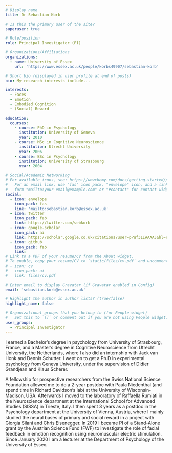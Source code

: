 ```yaml
---
# Display name
title: Dr Sebastian Korb

# Is this the primary user of the site?
superuser: true

# Role/position
role: Principal Investigator (PI)

# Organizations/Affiliations
organizations:
  - name: University of Essex
    url: 'https://www.essex.ac.uk/people/korbs49907/sebastian-korb'

# Short bio (displayed in user profile at end of posts)
bio: My research interests include...

interests:
  - Faces
  - Emotion
  - Embodied Cognition
  - (Social) Reward

education:
  courses:
    - course: PhD in Psychology
      institution: University of Geneva
      year: 2010
    - course: MSc in Cognitive Neuroscience
      institution: Utrecht University
      year: 2006
    - course: BSc in Psychology
      institution: University of Strasbourg
      year: 2004

# Social/Academic Networking
# For available icons, see: https://wowchemy.com/docs/getting-started/page-builder/#icons
#   For an email link, use "fas" icon pack, "envelope" icon, and a link in the
#   form "mailto:your-email@example.com" or "#contact" for contact widget.
social:
  - icon: envelope
    icon_pack: fas
    link: 'mailto:sebastian.korb@essex.ac.uk'
  - icon: twitter
    icon_pack: fab
    link: https://twitter.com/sebkorb
  - icon: google-scholar
    icon_pack: ai
    link: https://scholar.google.co.uk/citations?user=pPuf31IAAAAJ&hl=en&oi=ao
  - icon: github
    icon_pack: fab
    link:
# Link to a PDF of your resume/CV from the About widget.
# To enable, copy your resume/CV to `static/files/cv.pdf` and uncomment the lines below.
# - icon: cv
#   icon_pack: ai
#   link: files/cv.pdf

# Enter email to display Gravatar (if Gravatar enabled in Config)
email: 'sebastian.korb@essex.ac.uk'

# Highlight the author in author lists? (true/false)
highlight_name: false

# Organizational groups that you belong to (for People widget)
#   Set this to `[]` or comment out if you are not using People widget.
user_groups:
  - Principal Investigator
---
```


I earned a Bachelor’s degree in psychology from University of Strasbourg, France, and a Master’s degree in Cognitive Neuroscience from Utrecht University, the Netherlands, where I also did an internship with Jack van Honk and Dennis Schutter. I went on to get a Ph.D in experimental psychology from Geneva University, under the supervision of Didier Grandjean and Klaus Scherer.

A fellowship for prospective researchers from the Swiss National Science Foundation allowed me to do a 2-year postdoc with Paula Niedenthal (and spend time in Richard Davidson‘s lab) at the University of Wisconsin-Madison, USA. Afterwards I moved to the laboratory of Raffaella Rumiati in the Neuroscience department at the International School for Advanced Studies (SISSA) in Trieste, Italy. I then spent 3 years as a postdoc in the Psychology department at the University of Vienna, Austria, where I mainly studied the neural bases of primary and social reward in a project with Giorgia Silani and Chris Eisenegger. In 2019 I became PI of a Stand-Alone grant by the Austrian Science Fund (FWF) to investigate the role of facial feedback in emotion recognition using neuromuscular electric stimulation. Since January 2020 I am a lecturer at the Department of Psychology of the University of Essex.

